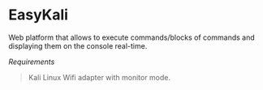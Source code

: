 # EasyKali
Web platform that allows to execute commands/blocks of commands and displaying them on the console real-time.


*Requirements*
> Kali Linux
> Wifi adapter with monitor mode.



